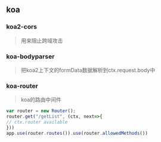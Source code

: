 ## koa

### koa2-cors
> 用来阻止跨域攻击

### koa-bodyparser
> 把koa2上下文的formData数据解析到ctx.request.body中

### koa-router
> koa的路由中间件
``` javascript
var router = new Router();
router.get("/getList", (ctx, next=>{
// ctx.router available
}))
app.use(router.routes()).use(router.allowedMethods())
```